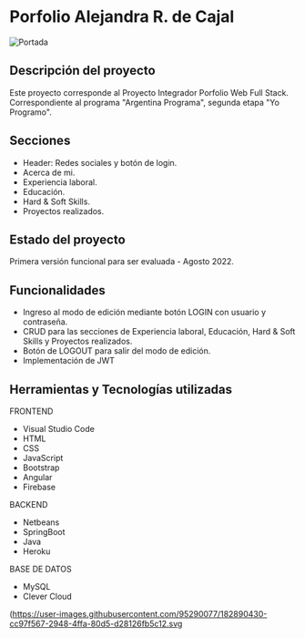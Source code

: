 # Porfolio Alejandra R. de Cajal
![Portada](https://user-images.githubusercontent.com/95290077/182887684-7b379991-7cab-403d-997e-6c9dba0588ad.svg )



## Descripción del proyecto

Este proyecto corresponde al Proyecto Integrador Porfolio Web Full Stack.
Correspondiente al programa "Argentina Programa", segunda etapa "Yo Programo".

## Secciones

* Header: Redes sociales y botón de login.
* Acerca de mi.
* Experiencia laboral.
* Educación.
* Hard & Soft Skills.
* Proyectos realizados.

## Estado del proyecto
Primera versión funcional para ser evaluada - Agosto 2022.

## Funcionalidades

* Ingreso al modo de edición mediante botón LOGIN con usuario y contraseña.
* CRUD para las secciones de Experiencia laboral, Educación, Hard & Soft Skills y Proyectos realizados.
* Botón de LOGOUT para salir del modo de edición.
* Implementación de JWT

## Herramientas y Tecnologías utilizadas

FRONTEND
* Visual Studio Code
* HTML
* CSS
* JavaScript
* Bootstrap
* Angular
* Firebase

BACKEND
* Netbeans
* SpringBoot
* Java
* Heroku

BASE DE DATOS
* MySQL
* Clever Cloud 

(https://user-images.githubusercontent.com/95290077/182890430-cc97f567-2948-4ffa-80d5-d28126fb5c12.svg

